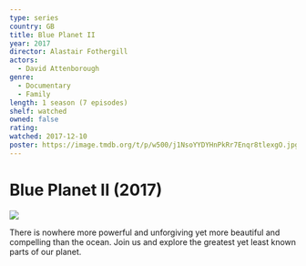 ```yaml
---
type: series
country: GB
title: Blue Planet II
year: 2017
director: Alastair Fothergill
actors:
  - David Attenborough
genre:
  - Documentary
  - Family
length: 1 season (7 episodes)
shelf: watched
owned: false
rating:
watched: 2017-12-10
poster: https://image.tmdb.org/t/p/w500/j1NsoYYDYHnPkRr7Enqr8tlexgO.jpg
---
```


# Blue Planet II (2017)

![](https://image.tmdb.org/t/p/w500/j1NsoYYDYHnPkRr7Enqr8tlexgO.jpg)

There is nowhere more powerful and unforgiving yet more beautiful and compelling than the ocean. Join us and explore the greatest yet least known parts of our planet.